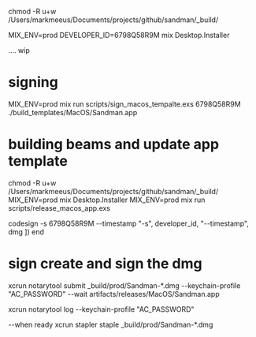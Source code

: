 chmod -R u+w /Users/markmeeus/Documents/projects/github/sandman/_build/

MIX_ENV=prod DEVELOPER_ID=6798Q58R9M mix Desktop.Installer


.... wip
# signing
MIX_ENV=prod mix run scripts/sign_macos_tempalte.exs 6798Q58R9M ./build_templates/MacOS/Sandman.app
# building beams and update app template
chmod -R u+w /Users/markmeeus/Documents/projects/github/sandman/_build/
MIX_ENV=prod mix Desktop.Installer
MIX_ENV=prod mix run scripts/release_macos_app.exs

codesign -s 6798Q58R9M --timestamp
      "-s",
      developer_id,
      "--timestamp",
      dmg
    ])
  end
# sign create and sign the dmg

xcrun notarytool submit _build/prod/Sandman-*.dmg --keychain-profile "AC_PASSWORD" --wait
artifacts/releases/MacOS/Sandman.app



xcrun notarytool log --keychain-profile "AC_PASSWORD" <request id>

--when ready
xcrun stapler staple  _build/prod/Sandman-*.dmg